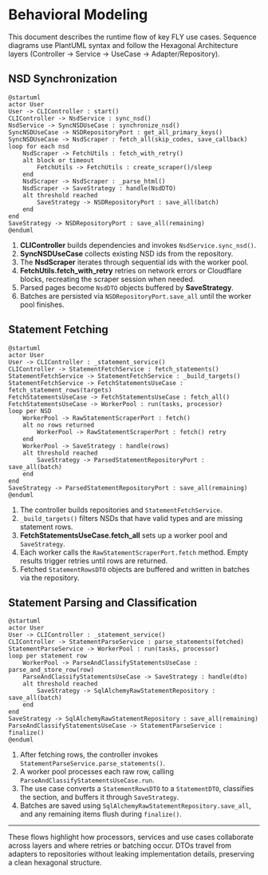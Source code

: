 # Behavioral Modeling

This document describes the runtime flow of key FLY use cases. Sequence diagrams
use PlantUML syntax and follow the Hexagonal Architecture layers
(Controller → Service → UseCase → Adapter/Repository).

## NSD Synchronization

```
@startuml
actor User
User -> CLIController : start()
CLIController -> NsdService : sync_nsd()
NsdService -> SyncNSDUseCase : synchronize_nsd()
SyncNSDUseCase -> NSDRepositoryPort : get_all_primary_keys()
SyncNSDUseCase -> NsdScraper : fetch_all(skip_codes, save_callback)
loop for each nsd
    NsdScraper -> FetchUtils : fetch_with_retry()
    alt block or timeout
        FetchUtils -> FetchUtils : create_scraper()/sleep
    end
    NsdScraper -> NsdScraper : _parse_html()
    NsdScraper -> SaveStrategy : handle(NsdDTO)
    alt threshold reached
        SaveStrategy -> NSDRepositoryPort : save_all(batch)
    end
end
SaveStrategy -> NSDRepositoryPort : save_all(remaining)
@enduml
```

1. **CLIController** builds dependencies and invokes `NsdService.sync_nsd()`.
2. **SyncNSDUseCase** collects existing NSD ids from the repository.
3. The **NsdScraper** iterates through sequential ids with the worker pool.
4. **FetchUtils.fetch_with_retry** retries on network errors or Cloudflare blocks,
   recreating the scraper session when needed.
5. Parsed pages become `NsdDTO` objects buffered by **SaveStrategy**.
6. Batches are persisted via `NSDRepositoryPort.save_all` until the worker pool
   finishes.

## Statement Fetching

```
@startuml
actor User
User -> CLIController : _statement_service()
CLIController -> StatementFetchService : fetch_statements()
StatementFetchService -> StatementFetchService : _build_targets()
StatementFetchService -> FetchStatementsUseCase : fetch_statement_rows(targets)
FetchStatementsUseCase -> FetchStatementsUseCase : fetch_all()
FetchStatementsUseCase -> WorkerPool : run(tasks, processor)
loop per NSD
    WorkerPool -> RawStatementScraperPort : fetch()
    alt no rows returned
        WorkerPool -> RawStatementScraperPort : fetch() retry
    end
    WorkerPool -> SaveStrategy : handle(rows)
    alt threshold reached
        SaveStrategy -> ParsedStatementRepositoryPort : save_all(batch)
    end
end
SaveStrategy -> ParsedStatementRepositoryPort : save_all(remaining)
@enduml
```

1. The controller builds repositories and `StatementFetchService`.
2. `_build_targets()` filters NSDs that have valid types and are missing
   statement rows.
3. **FetchStatementsUseCase.fetch_all** sets up a worker pool and `SaveStrategy`.
4. Each worker calls the `RawStatementScraperPort.fetch` method. Empty results
   trigger retries until rows are returned.
5. Fetched `StatementRowsDTO` objects are buffered and written in batches via the
   repository.

## Statement Parsing and Classification

```
@startuml
actor User
User -> CLIController : _statement_service()
CLIController -> StatementParseService : parse_statements(fetched)
StatementParseService -> WorkerPool : run(tasks, processor)
loop per statement row
    WorkerPool -> ParseAndClassifyStatementsUseCase : parse_and_store_row(row)
    ParseAndClassifyStatementsUseCase -> SaveStrategy : handle(dto)
    alt threshold reached
        SaveStrategy -> SqlAlchemyRawStatementRepository : save_all(batch)
    end
end
SaveStrategy -> SqlAlchemyRawStatementRepository : save_all(remaining)
ParseAndClassifyStatementsUseCase -> StatementParseService : finalize()
@enduml
```

1. After fetching rows, the controller invokes `StatementParseService.parse_statements()`.
2. A worker pool processes each raw row, calling
   `ParseAndClassifyStatementsUseCase.run`.
3. The use case converts a `StatementRowsDTO` to a `StatementDTO`, classifies the
   section, and buffers it through `SaveStrategy`.
4. Batches are saved using `SqlAlchemyRawStatementRepository.save_all`, and any remaining
   items flush during `finalize()`.

---

These flows highlight how processors, services and use cases collaborate across
layers and where retries or batching occur. DTOs travel from adapters to
repositories without leaking implementation details, preserving a clean
hexagonal structure.
